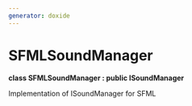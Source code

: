 ```yaml
---
generator: doxide
---
```



# SFMLSoundManager

**class SFMLSoundManager : public ISoundManager**

Implementation of ISoundManager for SFML


